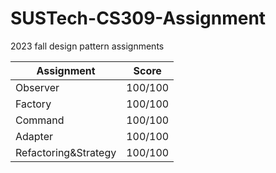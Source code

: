 # SUSTech-CS309-Assignment

2023 fall design pattern assignments

|Assignment|Score|
|-|-|
|Observer|100/100|
|Factory|100/100|
|Command|100/100|
|Adapter|100/100|
|Refactoring&Strategy|100/100|
